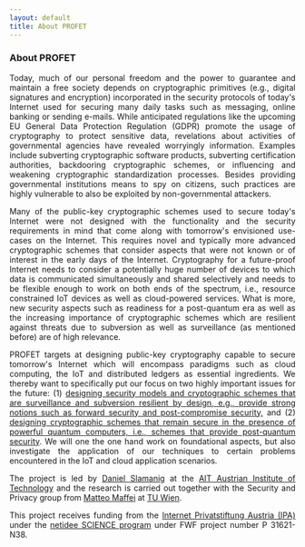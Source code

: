```yaml
---
layout: default
title: About PROFET
---
```


<div class="post">
	<h3 class="pageTitle">About PROFET</h3>
	<p align="justify">Today, much of our personal freedom and the power to guarantee and maintain a free society depends on cryptographic primitives (e.g., digital signatures and encryption) incorporated in the security protocols of today's Internet used for securing many daily tasks such as messaging, online banking or sending e-mails. While anticipated regulations like the upcoming EU General Data Protection Regulation (GDPR) promote the usage of cryptography to protect sensitive data, revelations about activities of governmental agencies have revealed worryingly information. Examples include subverting cryptographic software products, subverting certification authorities, backdooring cryptographic schemes, or influencing and weakening cryptographic standardization processes. Besides providing governmental institutions means to spy on citizens, such practices are highly vulnerable to also be exploited by non-governmental attackers. </p>


<p align="justify">Many of the public-key cryptographic schemes used to secure today's Internet were not designed with the functionality and the security requirements in mind that come along with tomorrow's envisioned use-cases on the Internet. This requires novel and typically more advanced cryptographic schemes that consider aspects that were not known or of interest in the early days of the Internet. Cryptography for a future-proof Internet needs to consider a potentially huge number of devices to which data is communicated simultaneously and shared selectively and needs to be flexible enough to work on both ends of the spectrum, i.e., resource constrained IoT devices as well as cloud-powered services. What is more, new security aspects such as readiness for a post-quantum era as well as the increasing importance of cryptographic schemes which are resilient against threats due to subversion as well as surveillance (as mentioned before) are of high relevance. </p>

<p align="justify">PROFET targets at designing public-key cryptography capable to secure tomorrow's Internet which will encompass paradigms such as cloud computing, the IoT and distributed ledgers as essential ingredients. We thereby want to specifically put our focus on two highly important issues for the future: (1) <u> designing security models and cryptographic schemes that are surveillance and subversion resilient by design, e.g., provide strong notions such as forward security and post-compromise security,</u> and (2) <u>designing cryptographic schemes that remain secure in the presence of powerful quantum computers, i.e., schemes that provide post-quantum security</u>. We will one the one hand work on foundational aspects, but also investigate the application of our techniques to certain problems encountered in the IoT and cloud application scenarios.</p>

<p align="justify">The project is led by <a href="https://danielslamanig.info" target="_blank">Daniel Slamanig</a> at the <a href="https://ait.ac.at" target="_blank">AIT Austrian Institute of Technology</a> and the research is carried out together with the Security and Privacy group from <a href="https://secpriv.tuwien.ac.at/team/matteo/" target="_blank">Matteo Maffei</a> at <a href="https://www.tuwien.ac.at/en/" target="_blank">TU Wien</a>.</p>
	
<p align="justify">This project receives funding from the <a href="https://www.nic.at/de/das-unternehmen/ipa" target="_blank">Internet Privatstiftung Austria (IPA)</a> under the <a href="https://www.netidee.at/" target="_blank">netidee SCIENCE program</a> under FWF project number P 31621-N38.</p>

<img src="{{ '/assets/img/touring.jpg' | prepend: site.baseurl }}" alt="">

</div>
